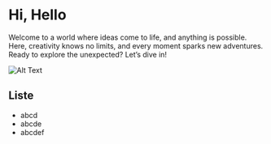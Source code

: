 # Hi, Hello 

Welcome to a world where ideas come to life, and anything is possible. Here, creativity knows no limits, and every moment sparks new adventures. Ready to explore the unexpected? Let’s dive in!

![Alt Text](https://i.giphy.com/media/v1.Y2lkPTc5MGI3NjExa3hlc3hhNWdldHFwenF0MzVwazl4bnJ4eTl5NXRpbHIzZXc1NDQ1eiZlcD12MV9pbnRlcm5hbF9naWZfYnlfaWQmY3Q9Zw/3oKIPsx2VAYAgEHC12/giphy.gif)

## Liste

- abcd
- abcde
- abcdef

